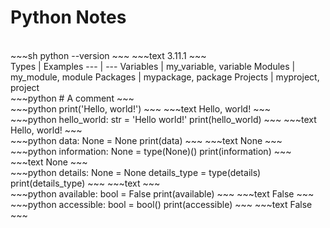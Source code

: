# Python Notes

<br>
~~~sh
python --version
~~~
~~~text
3.11.1
~~~

<br>
Types | Examples
--- | ---
Variables | my_variable, variable
Modules | my_module, module
Packages | mypackage, package
Projects | myproject, project

<br>
~~~python
# A comment
~~~

<br>
~~~python
print('Hello, world!')
~~~
~~~text
Hello, world!
~~~

<br>
~~~python
hello_world: str = 'Hello world!'
print(hello_world)
~~~
~~~text
Hello, world!
~~~

<br>
~~~python
data: None = None
print(data)
~~~
~~~text
None
~~~
<br>
~~~python
information: None = type(None)()
print(information)
~~~
~~~text
None
~~~
<br>
~~~python
details: None = None
details_type = type(details)
print(details_type)
~~~
~~~text
<class 'NoneType'>
~~~
<br>
~~~python
available: bool = False
print(available)
~~~
~~~text
False
~~~
<br>
~~~python
accessible: bool = bool()
print(accessible)
~~~
~~~text
False
~~~

